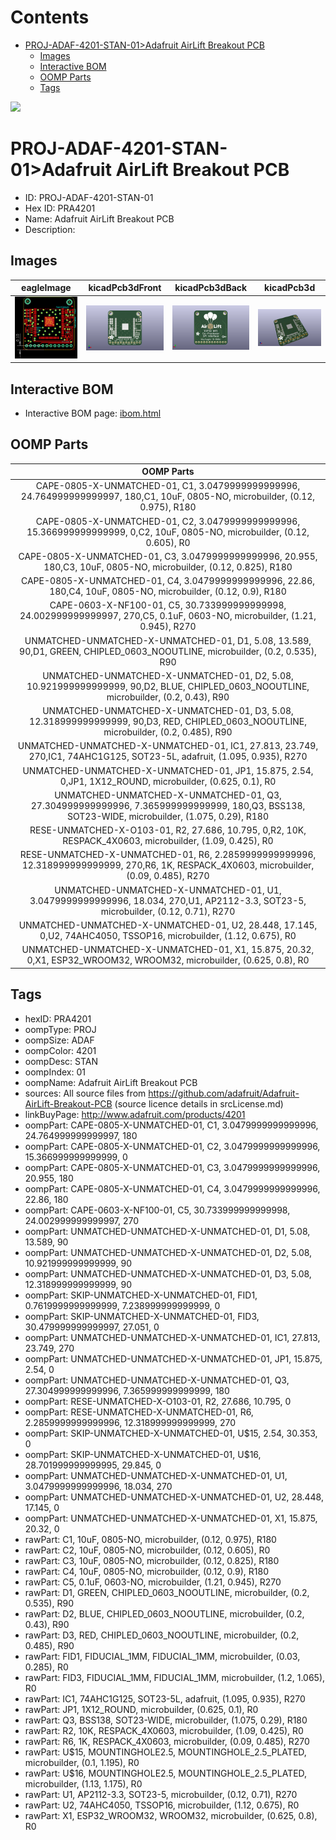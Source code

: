 



Contents
========

* [PROJ-ADAF-4201-STAN-01>Adafruit AirLift Breakout PCB](#proj-adaf-4201-stan-01adafruit-airlift-breakout-pcb)
	* [Images](#images)
	* [Interactive BOM](#interactive-bom)
	* [OOMP Parts](#oomp-parts)
	* [Tags](#tags)
  
![][im]
# PROJ-ADAF-4201-STAN-01>Adafruit AirLift Breakout PCB

- ID: PROJ-ADAF-4201-STAN-01
- Hex ID: PRA4201
- Name: Adafruit AirLift Breakout PCB
- Description: 

## Images
  
  

|eagleImage|kicadPcb3dFront|kicadPcb3dBack|kicadPcb3d|
| :---: | :---: | :---: | :---: |
|[![eagleImage](eagleImage_140.png)](eagleImage_600.png)|[![kicadPcb3dFront](kicadPcb3dFront_140.png)](kicadPcb3dFront_600.png)|[![kicadPcb3dBack](kicadPcb3dBack_140.png)](kicadPcb3dBack_600.png)|[![kicadPcb3d](kicadPcb3d_140.png)](kicadPcb3d_600.png)|

## Interactive BOM

- Interactive BOM page: [ibom.html](kicad/bom/ibom.html)

## OOMP Parts
  

|OOMP Parts|
| :---: |
|CAPE-0805-X-UNMATCHED-01, C1, 3.0479999999999996, 24.764999999999997, 180,C1, 10uF, 0805-NO, microbuilder, (0.12, 0.975), R180|
|CAPE-0805-X-UNMATCHED-01, C2, 3.0479999999999996, 15.366999999999999, 0,C2, 10uF, 0805-NO, microbuilder, (0.12, 0.605), R0|
|CAPE-0805-X-UNMATCHED-01, C3, 3.0479999999999996, 20.955, 180,C3, 10uF, 0805-NO, microbuilder, (0.12, 0.825), R180|
|CAPE-0805-X-UNMATCHED-01, C4, 3.0479999999999996, 22.86, 180,C4, 10uF, 0805-NO, microbuilder, (0.12, 0.9), R180|
|CAPE-0603-X-NF100-01, C5, 30.733999999999998, 24.002999999999997, 270,C5, 0.1uF, 0603-NO, microbuilder, (1.21, 0.945), R270|
|UNMATCHED-UNMATCHED-X-UNMATCHED-01, D1, 5.08, 13.589, 90,D1, GREEN, CHIPLED_0603_NOOUTLINE, microbuilder, (0.2, 0.535), R90|
|UNMATCHED-UNMATCHED-X-UNMATCHED-01, D2, 5.08, 10.921999999999999, 90,D2, BLUE, CHIPLED_0603_NOOUTLINE, microbuilder, (0.2, 0.43), R90|
|UNMATCHED-UNMATCHED-X-UNMATCHED-01, D3, 5.08, 12.318999999999999, 90,D3, RED, CHIPLED_0603_NOOUTLINE, microbuilder, (0.2, 0.485), R90|
|UNMATCHED-UNMATCHED-X-UNMATCHED-01, IC1, 27.813, 23.749, 270,IC1, 74AHC1G125, SOT23-5L, adafruit, (1.095, 0.935), R270|
|UNMATCHED-UNMATCHED-X-UNMATCHED-01, JP1, 15.875, 2.54, 0,JP1, 1X12_ROUND, microbuilder, (0.625, 0.1), R0|
|UNMATCHED-UNMATCHED-X-UNMATCHED-01, Q3, 27.304999999999996, 7.365999999999999, 180,Q3, BSS138, SOT23-WIDE, microbuilder, (1.075, 0.29), R180|
|RESE-UNMATCHED-X-O103-01, R2, 27.686, 10.795, 0,R2, 10K, RESPACK_4X0603, microbuilder, (1.09, 0.425), R0|
|RESE-UNMATCHED-X-UNMATCHED-01, R6, 2.2859999999999996, 12.318999999999999, 270,R6, 1K, RESPACK_4X0603, microbuilder, (0.09, 0.485), R270|
|UNMATCHED-UNMATCHED-X-UNMATCHED-01, U1, 3.0479999999999996, 18.034, 270,U1, AP2112-3.3, SOT23-5, microbuilder, (0.12, 0.71), R270|
|UNMATCHED-UNMATCHED-X-UNMATCHED-01, U2, 28.448, 17.145, 0,U2, 74AHC4050, TSSOP16, microbuilder, (1.12, 0.675), R0|
|UNMATCHED-UNMATCHED-X-UNMATCHED-01, X1, 15.875, 20.32, 0,X1, ESP32_WROOM32, WROOM32, microbuilder, (0.625, 0.8), R0|

## Tags

- hexID: PRA4201
- oompType: PROJ
- oompSize: ADAF
- oompColor: 4201
- oompDesc: STAN
- oompIndex: 01
- oompName: Adafruit AirLift Breakout PCB
- sources: All source files from https://github.com/adafruit/Adafruit-AirLift-Breakout-PCB (source licence details in srcLicense.md)
- linkBuyPage: http://www.adafruit.com/products/4201
- oompPart: CAPE-0805-X-UNMATCHED-01, C1, 3.0479999999999996, 24.764999999999997, 180
- oompPart: CAPE-0805-X-UNMATCHED-01, C2, 3.0479999999999996, 15.366999999999999, 0
- oompPart: CAPE-0805-X-UNMATCHED-01, C3, 3.0479999999999996, 20.955, 180
- oompPart: CAPE-0805-X-UNMATCHED-01, C4, 3.0479999999999996, 22.86, 180
- oompPart: CAPE-0603-X-NF100-01, C5, 30.733999999999998, 24.002999999999997, 270
- oompPart: UNMATCHED-UNMATCHED-X-UNMATCHED-01, D1, 5.08, 13.589, 90
- oompPart: UNMATCHED-UNMATCHED-X-UNMATCHED-01, D2, 5.08, 10.921999999999999, 90
- oompPart: UNMATCHED-UNMATCHED-X-UNMATCHED-01, D3, 5.08, 12.318999999999999, 90
- oompPart: SKIP-UNMATCHED-X-UNMATCHED-01, FID1, 0.7619999999999999, 7.238999999999999, 0
- oompPart: SKIP-UNMATCHED-X-UNMATCHED-01, FID3, 30.479999999999997, 27.051, 0
- oompPart: UNMATCHED-UNMATCHED-X-UNMATCHED-01, IC1, 27.813, 23.749, 270
- oompPart: UNMATCHED-UNMATCHED-X-UNMATCHED-01, JP1, 15.875, 2.54, 0
- oompPart: UNMATCHED-UNMATCHED-X-UNMATCHED-01, Q3, 27.304999999999996, 7.365999999999999, 180
- oompPart: RESE-UNMATCHED-X-O103-01, R2, 27.686, 10.795, 0
- oompPart: RESE-UNMATCHED-X-UNMATCHED-01, R6, 2.2859999999999996, 12.318999999999999, 270
- oompPart: SKIP-UNMATCHED-X-UNMATCHED-01, U$15, 2.54, 30.353, 0
- oompPart: SKIP-UNMATCHED-X-UNMATCHED-01, U$16, 28.701999999999995, 29.845, 0
- oompPart: UNMATCHED-UNMATCHED-X-UNMATCHED-01, U1, 3.0479999999999996, 18.034, 270
- oompPart: UNMATCHED-UNMATCHED-X-UNMATCHED-01, U2, 28.448, 17.145, 0
- oompPart: UNMATCHED-UNMATCHED-X-UNMATCHED-01, X1, 15.875, 20.32, 0
- rawPart: C1, 10uF, 0805-NO, microbuilder, (0.12, 0.975), R180
- rawPart: C2, 10uF, 0805-NO, microbuilder, (0.12, 0.605), R0
- rawPart: C3, 10uF, 0805-NO, microbuilder, (0.12, 0.825), R180
- rawPart: C4, 10uF, 0805-NO, microbuilder, (0.12, 0.9), R180
- rawPart: C5, 0.1uF, 0603-NO, microbuilder, (1.21, 0.945), R270
- rawPart: D1, GREEN, CHIPLED_0603_NOOUTLINE, microbuilder, (0.2, 0.535), R90
- rawPart: D2, BLUE, CHIPLED_0603_NOOUTLINE, microbuilder, (0.2, 0.43), R90
- rawPart: D3, RED, CHIPLED_0603_NOOUTLINE, microbuilder, (0.2, 0.485), R90
- rawPart: FID1, FIDUCIAL_1MM, FIDUCIAL_1MM, microbuilder, (0.03, 0.285), R0
- rawPart: FID3, FIDUCIAL_1MM, FIDUCIAL_1MM, microbuilder, (1.2, 1.065), R0
- rawPart: IC1, 74AHC1G125, SOT23-5L, adafruit, (1.095, 0.935), R270
- rawPart: JP1, 1X12_ROUND, microbuilder, (0.625, 0.1), R0
- rawPart: Q3, BSS138, SOT23-WIDE, microbuilder, (1.075, 0.29), R180
- rawPart: R2, 10K, RESPACK_4X0603, microbuilder, (1.09, 0.425), R0
- rawPart: R6, 1K, RESPACK_4X0603, microbuilder, (0.09, 0.485), R270
- rawPart: U$15, MOUNTINGHOLE2.5, MOUNTINGHOLE_2.5_PLATED, microbuilder, (0.1, 1.195), R0
- rawPart: U$16, MOUNTINGHOLE2.5, MOUNTINGHOLE_2.5_PLATED, microbuilder, (1.13, 1.175), R0
- rawPart: U1, AP2112-3.3, SOT23-5, microbuilder, (0.12, 0.71), R270
- rawPart: U2, 74AHC4050, TSSOP16, microbuilder, (1.12, 0.675), R0
- rawPart: X1, ESP32_WROOM32, WROOM32, microbuilder, (0.625, 0.8), R0



[im]: kicadPcb3d_450.png
